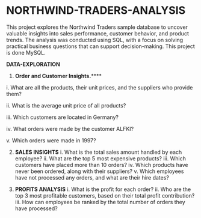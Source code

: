 # NORTHWIND-TRADERS-ANALYSIS
This project explores the Northwind Traders sample database to uncover valuable insights into sales performance, customer behavior, and product trends. The analysis was conducted using SQL, with a focus on solving practical business questions that can support decision-making. This project is done MySQL.

**DATA-EXPLORATION**
1. **Order and Customer Insights.******

i. What are all the products, their unit prices, and the suppliers who provide them?

ii. What is the average unit price of all products?

iii. Which customers are located in Germany?

iv. What orders were made by the customer ALFKI?

v. Which orders were made in 1997?

2. **SALES INSIGHTS**
i. What is the total sales amount handled by each employee?
ii. What are the top 5 most expensive products?
iii. Which customers have placed more than 10 orders?
iv. Which products have never been ordered, along with their suppliers?
v. Which employees have not processed any orders, and what are their hire dates?

3. **PROFITS ANALYSIS**
i. What is the profit for each order?
ii. Who are the top 3 most profitable customers, based on their total profit contribution?
iii. How can employees be ranked by the total number of orders they have processed?



